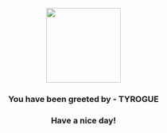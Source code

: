 <p align="center">
            <img src="https://raw.githubusercontent.com/PokeAPI/sprites/master/sprites/pokemon/236.png" width="150" height="150">
          </p>
          <h3 align="center">You have been greeted by - <b>TYROGUE</b></h3>
          <h3 align="center">Have a nice day!</h3>
